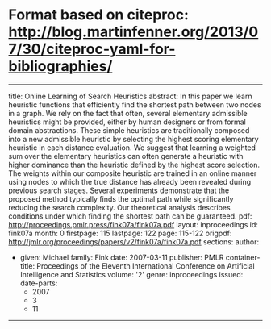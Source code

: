 # Format based on citeproc: http://blog.martinfenner.org/2013/07/30/citeproc-yaml-for-bibliographies/
---
title: Online Learning of Search Heuristics
abstract: In this paper we learn heuristic functions that efficiently find the shortest
  path between two nodes in a graph. We rely on the fact that often, several elementary
  admissible heuristics might be provided, either by human designers or from formal
  domain abstractions. These simple heuristics are traditionally composed into a new
  admissible heuristic by selecting the highest scoring elementary heuristic in each
  distance evaluation. We suggest that learning a weighted sum over the elementary
  heuristics can often generate a heuristic with higher dominance than the heuristic
  defined by the highest score selection. The weights within our composite heuristic
  are trained in an online manner using nodes to which the true distance has already
  been revealed during previous search stages. Several experiments demonstrate that
  the proposed method typically finds the optimal path while significantly reducing
  the search complexity. Our theoretical analysis describes conditions under which
  finding the shortest path can be guaranteed.
pdf: http://proceedings.pmlr.press/fink07a/fink07a.pdf
layout: inproceedings
id: fink07a
month: 0
firstpage: 115
lastpage: 122
page: 115-122
origpdf: http://jmlr.org/proceedings/papers/v2/fink07a/fink07a.pdf
sections: 
author:
- given: Michael
  family: Fink
date: 2007-03-11
publisher: PMLR
container-title: Proceedings of the Eleventh International Conference on Artificial
  Intelligence and Statistics
volume: '2'
genre: inproceedings
issued:
  date-parts:
  - 2007
  - 3
  - 11
---
